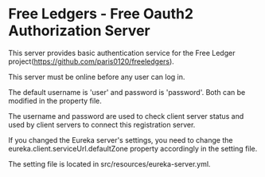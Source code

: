 # Free Ledgers - Free Oauth2 Authorization Server
This server provides basic authentication service for the Free Ledger project(https://github.com/paris0120/freeledgers). 

This server must be online before any user can log in.

The default username is 'user' and password is 'password'. Both can be modified in the property file.

The username and password are used to check client server status and used by client servers to connect this registration server.

If you changed the Eureka server's settings, you need to change the eureka.client.serviceUrl.defaultZone property accordingly in the setting file.

The setting file is located in src/resources/eureka-server.yml.